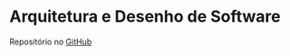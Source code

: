 # Arquitetura e Desenho de Software

Repositório no [GitHub](https://github.com/ads-2019-1/ads-2019-1/tree/master)